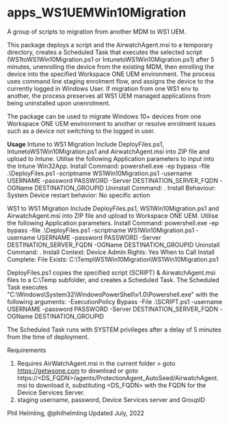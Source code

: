 # apps_WS1UEMWin10Migration
A group of scripts to migration from another MDM to WS1 UEM.

This package deploys a script and the AirwatchAgent.msi to a temporary directory, creates a Scheduled Task that executes the selected script (WS1toWS1Win10Migration.ps1 or IntunetoWS1Win10Migration.ps1) after 5 minutes, unenrolling the device from the existing MDM, then enrolling the device into the specified Workspace ONE UEM environment. The process uses command line staging enrolment flow, and assigns the device to the currently logged in Windows User. 
If migration from one WS1 env to another, the process preserves all WS1 UEM managed applications from being uninstalled upon unenrolment.

The package can be used to migrate Windows 10+ devices from one Workspace ONE UEM environment to another or resolve enrolment issues such as a device not switching to the logged in user.

**Usage**
Intune to WS1 Migration
Include DeployFiles.ps1, IntunetoWS1Win10Migration.ps1 and AirwatchAgent.msi into ZIP file and upload to Intune. Utilise the following Application parameters to input into the Intune Win32App.
Install Command:  powershell.exe -ep bypass -file .\DeployFiles.ps1 -scriptname WS1Win10Migration.ps1 -username USERNAME -password PASSWORD -Server DESTINATION_SERVER_FQDN -OGName DESTINATION_GROUPID
Uninstall Command:  .
Install Behaviour:  System
Device restart behavior:  No specific action

WS1 to WS1 Migration
Include DeployFiles.ps1, WS1Win10Migration.ps1 and AirwatchAgent.msi into ZIP file and upload to Workspace ONE UEM. Utilise the following Application parameters.
Install Command:  powershell.exe -ep bypass -file .\DeployFiles.ps1 -scriptname WS1Win10Migration.ps1 -username USERNAME -password PASSWORD -Server DESTINATION_SERVER_FQDN -OGName DESTINATION_GROUPID
Uninstall Command:  .
Install Context:  Device
Admin Rights: Yes
When to Call Install Complete:  File Exists: C:\Temp\WS1Win10Migration\WS1Win10Migration.ps1

DeployFiles.ps1 copies the specified script (SCRIPT) & AirwatchAgent.msi files to a C:\Temp subfolder, and creates a Scheduled Task.
The Scheduled Task executes "C:\Windows\System32\WindowsPowerShell\v1.0\Powershell.exe" with the following arguments: 
-ExecutionPolicy Bypass -File .\SCRIPT.ps1 -username USERNAME -password PASSWORD -Server DESTINATION_SERVER_FQDN -OGName DESTINATION_GROUPID

The Scheduled Task runs with SYSTEM privileges after a delay of 5 minutes from the time of deployment.

Requirements
1. Requires AirWatchAgent.msi in the current folder > goto https://getwsone.com to download or goto https://<DS_FQDN>/agents/ProtectionAgent_AutoSeed/AirwatchAgent.msi to download it, substituting <DS_FQDN> with the FQDN for the Device Services Server.
2. staging username, password, Device Services server and GroupID

Phil Helmling, @philhelmling
Updated July, 2022
